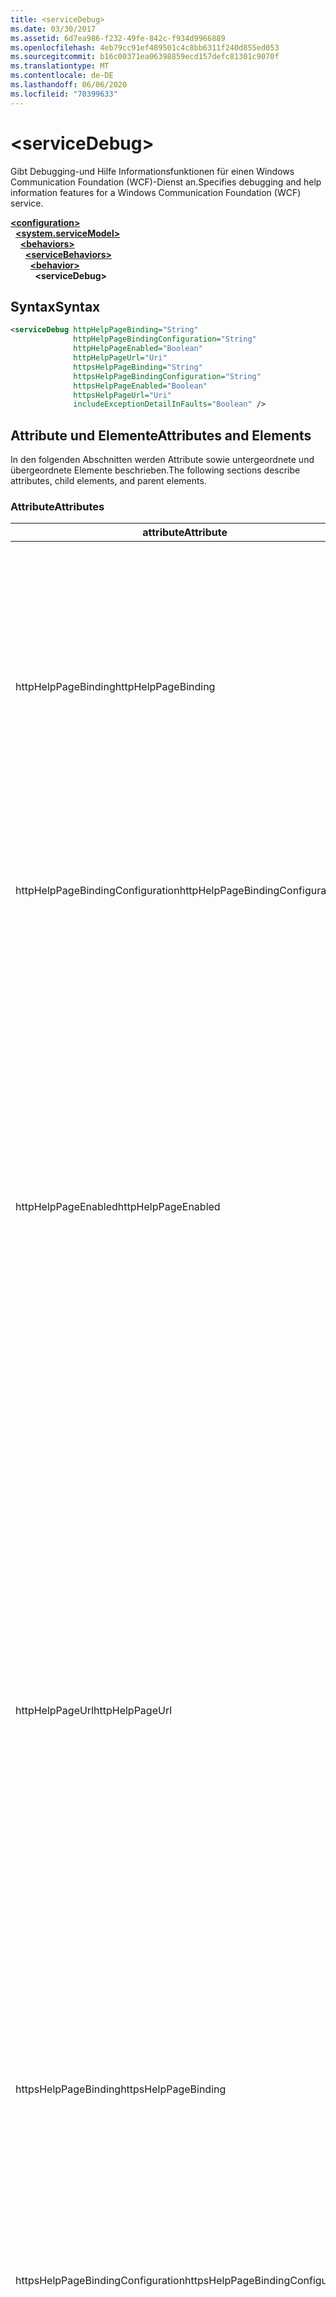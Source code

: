 ```yaml
---
title: <serviceDebug>
ms.date: 03/30/2017
ms.assetid: 6d7ea986-f232-49fe-842c-f934d9966889
ms.openlocfilehash: 4eb79cc91ef489501c4c8bb6311f240d855ed053
ms.sourcegitcommit: b16c00371ea06398859ecd157defc81301c9070f
ms.translationtype: MT
ms.contentlocale: de-DE
ms.lasthandoff: 06/06/2020
ms.locfileid: "70399633"
---
```

# \<serviceDebug>
<span data-ttu-id="a0ad1-101">Gibt Debugging-und Hilfe Informationsfunktionen für einen Windows Communication Foundation (WCF)-Dienst an.</span><span class="sxs-lookup"><span data-stu-id="a0ad1-101">Specifies debugging and help information features for a Windows Communication Foundation (WCF) service.</span></span>  
  
[**\<configuration>**](../configuration-element.md)\
&nbsp;&nbsp;[**\<system.serviceModel>**](system-servicemodel.md)\
&nbsp;&nbsp;&nbsp;&nbsp;[**\<behaviors>**](behaviors.md)\
&nbsp;&nbsp;&nbsp;&nbsp;&nbsp;&nbsp;[**\<serviceBehaviors>**](servicebehaviors.md)\
&nbsp;&nbsp;&nbsp;&nbsp;&nbsp;&nbsp;&nbsp;&nbsp;[**\<behavior>**](behavior-of-servicebehaviors.md)\
&nbsp;&nbsp;&nbsp;&nbsp;&nbsp;&nbsp;&nbsp;&nbsp;&nbsp;&nbsp;**\<serviceDebug>**  
  
## <a name="syntax"></a><span data-ttu-id="a0ad1-102">Syntax</span><span class="sxs-lookup"><span data-stu-id="a0ad1-102">Syntax</span></span>  
  
```xml  
<serviceDebug httpHelpPageBinding="String"
              httpHelpPageBindingConfiguration="String"
              httpHelpPageEnabled="Boolean"
              httpHelpPageUrl="Uri"
              httpsHelpPageBinding="String"
              httpsHelpPageBindingConfiguration="String"
              httpsHelpPageEnabled="Boolean"
              httpsHelpPageUrl="Uri"
              includeExceptionDetailInFaults="Boolean" />
```  
  
## <a name="attributes-and-elements"></a><span data-ttu-id="a0ad1-103">Attribute und Elemente</span><span class="sxs-lookup"><span data-stu-id="a0ad1-103">Attributes and Elements</span></span>  
 <span data-ttu-id="a0ad1-104">In den folgenden Abschnitten werden Attribute sowie untergeordnete und übergeordnete Elemente beschrieben.</span><span class="sxs-lookup"><span data-stu-id="a0ad1-104">The following sections describe attributes, child elements, and parent elements.</span></span>  
  
### <a name="attributes"></a><span data-ttu-id="a0ad1-105">Attribute</span><span class="sxs-lookup"><span data-stu-id="a0ad1-105">Attributes</span></span>  
  
|<span data-ttu-id="a0ad1-106">attribute</span><span class="sxs-lookup"><span data-stu-id="a0ad1-106">Attribute</span></span>|<span data-ttu-id="a0ad1-107">BESCHREIBUNG</span><span class="sxs-lookup"><span data-stu-id="a0ad1-107">Description</span></span>|  
|---------------|-----------------|  
|<span data-ttu-id="a0ad1-108">httpHelpPageBinding</span><span class="sxs-lookup"><span data-stu-id="a0ad1-108">httpHelpPageBinding</span></span>|<span data-ttu-id="a0ad1-109">Ein Zeichenfolgenwert, der den Typ der zu verwendenden Bindung beim Zugriff auf die Diensthilfeseite über HTTP festlegt.</span><span class="sxs-lookup"><span data-stu-id="a0ad1-109">A string value that specifies the type of binding to be used when HTTP is utilized to access the service help page.</span></span><br /><br /> <span data-ttu-id="a0ad1-110">Nur Bindungen mit inneren Bindungselementen, die <xref:System.ServiceModel.Channels.IReplyChannel?displayProperty=nameWithType> unterstützen, werden unterstützt.</span><span class="sxs-lookup"><span data-stu-id="a0ad1-110">Only bindings with inner binding elements that support <xref:System.ServiceModel.Channels.IReplyChannel?displayProperty=nameWithType> will be supported.</span></span> <span data-ttu-id="a0ad1-111">Darüber hinaus muss die <xref:System.ServiceModel.Channels.MessageVersion?displayProperty=nameWithType>-Eigenschaft der Bindung <xref:System.ServiceModel.Channels.MessageVersion.None?displayProperty=nameWithType> lauten.</span><span class="sxs-lookup"><span data-stu-id="a0ad1-111">Additionally, the <xref:System.ServiceModel.Channels.MessageVersion?displayProperty=nameWithType> property of the binding must be <xref:System.ServiceModel.Channels.MessageVersion.None?displayProperty=nameWithType>.</span></span>|  
|<span data-ttu-id="a0ad1-112">httpHelpPageBindingConfiguration</span><span class="sxs-lookup"><span data-stu-id="a0ad1-112">httpHelpPageBindingConfiguration</span></span>|<span data-ttu-id="a0ad1-113">Eine Zeichenfolge mit dem Namen der Bindung, die im `httpHelpPageBinding`-Attribut angegeben ist, das auf die zusätzlichen Konfigurationsinformationen dieser Bindung verweist.</span><span class="sxs-lookup"><span data-stu-id="a0ad1-113">A string that specifies the name of the binding that is specified in the `httpHelpPageBinding` attribute, which references to the additional configuration information of this binding.</span></span> <span data-ttu-id="a0ad1-114">Der gleiche Name muss im Abschnitt `<bindings>` definiert werden.</span><span class="sxs-lookup"><span data-stu-id="a0ad1-114">The same name must be defined in the `<bindings>` section.</span></span>|  
|<span data-ttu-id="a0ad1-115">httpHelpPageEnabled</span><span class="sxs-lookup"><span data-stu-id="a0ad1-115">httpHelpPageEnabled</span></span>|<span data-ttu-id="a0ad1-116">Ein boolescher Wert, der steuert, ob WCF eine HTML-Hilfeseite an der vom-Attribut angegebenen Adresse veröffentlicht `httpHelpPageUrl` .</span><span class="sxs-lookup"><span data-stu-id="a0ad1-116">A Boolean value that controls whether WCF publishes an HTML help page at the address specified by the `httpHelpPageUrl` attribute.</span></span> <span data-ttu-id="a0ad1-117">Der Standardwert lautet `true`.</span><span class="sxs-lookup"><span data-stu-id="a0ad1-117">The default is `true`.</span></span><br /><br /> <span data-ttu-id="a0ad1-118">Sie können diese Eigenschaft auf `false` festlegen, um die Veröffentlichung einer in HTML-Browsern angezeigbaren HTML-Hilfeseite zu deaktivieren.</span><span class="sxs-lookup"><span data-stu-id="a0ad1-118">You can set this property to `false` to disable the publication of an HTML help page visible to HTML browsers.</span></span><br /><br /> <span data-ttu-id="a0ad1-119">Um sicherzustellen, dass die HTML-Hilfeseite an dem Speicherort veröffentlicht wird, der vom `httpHelpPageUrl`-Attribut gesteuert wird, müssen Sie dieses Attribut auf `true` festlegen.</span><span class="sxs-lookup"><span data-stu-id="a0ad1-119">To ensure the HTML help page is published at the location controlled by the `httpHelpPageUrl` attribute, you must set this attribute to `true`.</span></span> <span data-ttu-id="a0ad1-120">Außerdem muss eine der folgenden Bedingungen erfüllt werden:</span><span class="sxs-lookup"><span data-stu-id="a0ad1-120">In addition, one of the following conditions must also be met:</span></span><br /><br /> <span data-ttu-id="a0ad1-121">-Das- `httpHelpPageUrl` Attribut ist eine absolute Adresse, die das HTTP-Protokoll Schema unterstützt.</span><span class="sxs-lookup"><span data-stu-id="a0ad1-121">-   The `httpHelpPageUrl` attribute is an absolute address that supports the HTTP protocol scheme.</span></span><br /><span data-ttu-id="a0ad1-122">-Es gibt eine Basisadresse für den Dienst, der das HTTP-Protokoll Schema unterstützt.</span><span class="sxs-lookup"><span data-stu-id="a0ad1-122">-   There is a base address for the service that supports the HTTP protocol scheme.</span></span><br /><br /> <span data-ttu-id="a0ad1-123">Obwohl eine Ausnahme ausgegeben wird, wenn eine absolute Adresse, die das HTTP-Protokollschema nicht unterstützt, dem `httpHelpPageUrl`-Attribut zugewiesen wird, werden bei allen anderen Szenarien, die den vorstehenden Kriterien nicht entsprechen, keine Ausnahmen und HTML-Hilfeseiten ausgegeben.</span><span class="sxs-lookup"><span data-stu-id="a0ad1-123">Although an exception is thrown if an absolute address that does not support the HTTP protocol scheme is assigned to the `httpHelpPageUrl` attribute, any other scenario in which neither of the preceding criteria is met results in no exception and no HTML help page.</span></span>|  
|<span data-ttu-id="a0ad1-124">httpHelpPageUrl</span><span class="sxs-lookup"><span data-stu-id="a0ad1-124">httpHelpPageUrl</span></span>|<span data-ttu-id="a0ad1-125">Ein URI, der die relative oder absolute HTTP-basierte URL der benutzerdefinierten HTML-Hilfedatei angibt, die dem Benutzer angezeigt wird, wenn der Endpunkt mithilfe eines HTML-Browsers angezeigt wird.</span><span class="sxs-lookup"><span data-stu-id="a0ad1-125">A URI that specifies the relative or absolute HTTP-based URL of the custom HTML help file the user sees when the endpoint is viewed using an HTML browser.</span></span><br /><br /> <span data-ttu-id="a0ad1-126">Sie können dieses Attribut verwenden, um die Verwendung einer benutzerdefinierten HTML-Hilfedatei zu ermöglichen, die von einer HTTP/Get-Anfrage zurückgegeben wird, beispielsweise von einem HTML-Browser.</span><span class="sxs-lookup"><span data-stu-id="a0ad1-126">You can use this attribute to enable the use of a custom HTML help file that is returned from an HTTP/Get request, for example, from an HTML browser.</span></span> <span data-ttu-id="a0ad1-127">Der Speicherort der HTML-Hilfedatei wird wie folgt aufgelöst.</span><span class="sxs-lookup"><span data-stu-id="a0ad1-127">The location of the HTML help file is resolved as follows.</span></span><br /><br /> <span data-ttu-id="a0ad1-128">1. wenn der Wert dieses Attributs eine relative Adresse ist, entspricht der Speicherort der HTML-Hilfedatei dem Wert der Dienst Basisadresse, die HTTP-Anforderungen unterstützt, plus dieses Eigenschafts Werts.</span><span class="sxs-lookup"><span data-stu-id="a0ad1-128">1.  If the value of this attribute is a relative address, the location of the HTML help file is the value of the service base address that supports HTTP requests, plus this property value.</span></span><br /><span data-ttu-id="a0ad1-129">2. wenn der Wert dieses Attributs eine absolute Adresse ist und HTTP-Anforderungen unterstützt, entspricht der Speicherort der HTML-Hilfedatei dem Wert dieser Eigenschaft.</span><span class="sxs-lookup"><span data-stu-id="a0ad1-129">2.  If the value of this attribute is an absolute address and supports HTTP requests, the location of the HTML help file is the value of this property.</span></span><br /><span data-ttu-id="a0ad1-130">3. wenn der Wert dieses Attributs absolut ist, aber keine HTTP-Anforderungen unterstützt, wird eine Ausnahme ausgelöst.</span><span class="sxs-lookup"><span data-stu-id="a0ad1-130">3.  If the value of this attribute is absolute but does not support HTTP requests, an exception is thrown.</span></span><br /><br /> <span data-ttu-id="a0ad1-131">Dieses Attribut ist nur gültig, wenn das- `httpHelpPageEnabled` Attribut ist `true` .</span><span class="sxs-lookup"><span data-stu-id="a0ad1-131">This attribute is valid only when the `httpHelpPageEnabled` attribute is `true`.</span></span>|  
|<span data-ttu-id="a0ad1-132">httpsHelpPageBinding</span><span class="sxs-lookup"><span data-stu-id="a0ad1-132">httpsHelpPageBinding</span></span>|<span data-ttu-id="a0ad1-133">Ein Zeichenfolgenwert, der den Typ der zu verwendenden Bindung beim Zugriff auf die Diensthilfeseite über HTTPS festlegt.</span><span class="sxs-lookup"><span data-stu-id="a0ad1-133">A string value that specifies the type of binding to be used when HTTPS is utilized to access the service help page.</span></span><br /><br /> <span data-ttu-id="a0ad1-134">Nur Bindungen mit inneren Bindungselementen, die <xref:System.ServiceModel.Channels.IReplyChannel> unterstützen, werden unterstützt.</span><span class="sxs-lookup"><span data-stu-id="a0ad1-134">Only bindings with inner binding elements that support <xref:System.ServiceModel.Channels.IReplyChannel> will be supported.</span></span> <span data-ttu-id="a0ad1-135">Darüber hinaus muss die <xref:System.ServiceModel.Channels.MessageVersion?displayProperty=nameWithType>-Eigenschaft der Bindung <xref:System.ServiceModel.Channels.MessageVersion.None?displayProperty=nameWithType> lauten.</span><span class="sxs-lookup"><span data-stu-id="a0ad1-135">Additionally, the <xref:System.ServiceModel.Channels.MessageVersion?displayProperty=nameWithType> property of the binding must be <xref:System.ServiceModel.Channels.MessageVersion.None?displayProperty=nameWithType>.</span></span>|  
|<span data-ttu-id="a0ad1-136">httpsHelpPageBindingConfiguration</span><span class="sxs-lookup"><span data-stu-id="a0ad1-136">httpsHelpPageBindingConfiguration</span></span>|<span data-ttu-id="a0ad1-137">Eine Zeichenfolge mit dem Namen der Bindung, die im `httpsHelpPageBinding`-Attribut angegeben ist, das auf die zusätzlichen Konfigurationsinformationen dieser Bindung verweist.</span><span class="sxs-lookup"><span data-stu-id="a0ad1-137">A string that specifies the name of the binding that is specified in the `httpsHelpPageBinding` attribute, which references to the additional configuration information of this binding.</span></span> <span data-ttu-id="a0ad1-138">Der gleiche Name muss im Abschnitt `<bindings>` definiert werden.</span><span class="sxs-lookup"><span data-stu-id="a0ad1-138">The same name must be defined in the `<bindings>` section.</span></span>|  
|<span data-ttu-id="a0ad1-139">httpsHelpPageEnabled</span><span class="sxs-lookup"><span data-stu-id="a0ad1-139">httpsHelpPageEnabled</span></span>|<span data-ttu-id="a0ad1-140">Ein boolescher Wert, der steuert, ob WCF eine HTML-Hilfeseite an der vom-Attribut angegebenen Adresse veröffentlicht `httpsHelpPageUrl` .</span><span class="sxs-lookup"><span data-stu-id="a0ad1-140">A Boolean value that controls whether WCF publishes an HTML help page at the address specified by the `httpsHelpPageUrl` attribute.</span></span> <span data-ttu-id="a0ad1-141">Der Standardwert lautet `true`.</span><span class="sxs-lookup"><span data-stu-id="a0ad1-141">The default is `true`.</span></span><br /><br /> <span data-ttu-id="a0ad1-142">Sie können diese Eigenschaft auf `false` festlegen, um die Veröffentlichung einer in HTML-Browsern angezeigbaren HTML-Hilfeseite zu deaktivieren.</span><span class="sxs-lookup"><span data-stu-id="a0ad1-142">You can set this property to `false` to disable the publication of an HTML help page visible to HTML browsers.</span></span><br /><br /> <span data-ttu-id="a0ad1-143">Um sicherzustellen, dass die HTML-Hilfeseite an dem Speicherort veröffentlicht wird, der vom `httpsHelpPageUrl`-Attribut gesteuert wird, müssen Sie dieses Attribut auf `true` festlegen.</span><span class="sxs-lookup"><span data-stu-id="a0ad1-143">To ensure the HTML help page is published at the location controlled by the `httpsHelpPageUrl` attribute, you must set this attribute to `true`.</span></span> <span data-ttu-id="a0ad1-144">Außerdem muss eine der folgenden Bedingungen erfüllt werden:</span><span class="sxs-lookup"><span data-stu-id="a0ad1-144">In addition, one of the following conditions must also be met:</span></span><br /><br /> <span data-ttu-id="a0ad1-145">-Das- `httpsHelpPageUrl` Attribut ist eine absolute Adresse, die das HTTPS-Protokoll Schema unterstützt.</span><span class="sxs-lookup"><span data-stu-id="a0ad1-145">-   The `httpsHelpPageUrl` attribute is an absolute address that supports the HTTPS protocol scheme.</span></span><br /><span data-ttu-id="a0ad1-146">-Es gibt eine Basisadresse für den Dienst, der das HTTPS-Protokoll Schema unterstützt.</span><span class="sxs-lookup"><span data-stu-id="a0ad1-146">-   There is a base address for the service that supports the HTTPS protocol scheme.</span></span><br /><br /> <span data-ttu-id="a0ad1-147">Obwohl eine Ausnahme ausgegeben wird, wenn eine absolute Adresse, die das HTTPS-Protokollschema nicht unterstützt, dem `httpsHelpPageUrl`-Attribut zugewiesen wird, werden bei allen anderen Szenarien, die den vorstehenden Kriterien nicht entsprechen, keine Ausnahmen und HTML-Hilfeseiten ausgegeben.</span><span class="sxs-lookup"><span data-stu-id="a0ad1-147">Although an exception is thrown if an absolute address that does not support the HTTPS protocol scheme is assigned to the `httpsHelpPageUrl` attribute, any other scenario in which neither of the preceding criteria is met results in no exception and no HTML help page.</span></span>|  
|<span data-ttu-id="a0ad1-148">httpsHelpPageUrl</span><span class="sxs-lookup"><span data-stu-id="a0ad1-148">httpsHelpPageUrl</span></span>|<span data-ttu-id="a0ad1-149">Ein URI, der die relative oder absolute HTTPS-basierte URL der benutzerdefinierten HTML-Hilfedatei angibt, die dem Benutzer angezeigt wird, wenn der Endpunkt mithilfe eines HTML-Browsers angezeigt wird.</span><span class="sxs-lookup"><span data-stu-id="a0ad1-149">A URI that specifies the relative or absolute HTTPS-based URL of the custom HTML help file the user sees when the endpoint is viewed using an HTML browser.</span></span><br /><br /> <span data-ttu-id="a0ad1-150">Sie können dieses Attribut verwenden, um die Verwendung einer benutzerdefinierten HTML-Hilfedatei zu ermöglichen, die von einer HTTPS/Get-Anfrage zurückgegeben wird, beispielsweise von einem HTML-Browser.</span><span class="sxs-lookup"><span data-stu-id="a0ad1-150">You can use this attribute to enable the use of a custom HTML help file that is returned from an HTTPS/Get request, for example, from an HTML browser.</span></span> <span data-ttu-id="a0ad1-151">Der Speicherort der HTML-Hilfedatei wird wie folgt aufgelöst:</span><span class="sxs-lookup"><span data-stu-id="a0ad1-151">The location of the HTML help file is resolved as follows:</span></span><br /><br /> <span data-ttu-id="a0ad1-152">Wenn der Wert dieser Eigenschaft eine relative Adresse ist, entspricht der Speicherort der HTML-Hilfedatei dem Wert der Dienst Basisadresse, die HTTPS-Anforderungen unterstützt, plus dieses Eigenschafts Werts.</span><span class="sxs-lookup"><span data-stu-id="a0ad1-152">-   If the value of this property is a relative address, the location of the HTML help file is the value of the service base address that supports HTTPS requests, plus this property value.</span></span><br /><span data-ttu-id="a0ad1-153">Wenn der Wert dieser Eigenschaft eine absolute Adresse ist und HTTPS-Anforderungen unterstützt, entspricht der Speicherort der HTML-Hilfedatei dem Wert dieser Eigenschaft.</span><span class="sxs-lookup"><span data-stu-id="a0ad1-153">-   If the value of this property is an absolute address and supports HTTPS requests, the location of the HTML help file is the value of this property.</span></span><br /><span data-ttu-id="a0ad1-154">Wenn der Wert dieser Eigenschaft absolut ist, aber keine HTTPS-Anforderungen unterstützt, wird eine Ausnahme ausgelöst.</span><span class="sxs-lookup"><span data-stu-id="a0ad1-154">-   If the value of this property is absolute but does not support HTTPS requests, an exception is thrown.</span></span><br /><br /> <span data-ttu-id="a0ad1-155">Dieses Attribut ist nur gültig, wenn das- `httpHelpPageEnabled` Attribut ist `true` .</span><span class="sxs-lookup"><span data-stu-id="a0ad1-155">This attribute is valid only when the `httpHelpPageEnabled` attribute is `true`.</span></span>|  
|<span data-ttu-id="a0ad1-156">includeExceptionDetailInFaults</span><span class="sxs-lookup"><span data-stu-id="a0ad1-156">includeExceptionDetailInFaults</span></span>|<span data-ttu-id="a0ad1-157">Ein Wert, der angibt, ob verwaltete Ausnahmeinformationen in den Details der SOAP-Fehler zu Debuggingzwecken an den Client zurückgegeben werden.</span><span class="sxs-lookup"><span data-stu-id="a0ad1-157">A value that specifies whether to include managed exception information in the detail of SOAP faults returned to the client for debugging purposes.</span></span> <span data-ttu-id="a0ad1-158">Der Standardwert lautet `false`.</span><span class="sxs-lookup"><span data-stu-id="a0ad1-158">The default is `false`.</span></span><br /><br /> <span data-ttu-id="a0ad1-159">Wenn Sie dieses Attribut auf `true` festlegen, können Sie die Übergabe von verwalteten Ausnahmeinformationen zurück an den Client zu Debuggingzwecken aktivieren und die Veröffentlichung von HTML-Informationsdateien für Benutzer bereitstellen, die den Dienst in Webbrowsern durchsuchen.</span><span class="sxs-lookup"><span data-stu-id="a0ad1-159">If you set this attribute to `true`, you can enable the flow of managed exception information to the client for debugging purposes, as well as the publication of HTML information files for users browsing the service in Web browsers.</span></span> <span data-ttu-id="a0ad1-160">**Vorsicht:**  Das Zurückgeben von Informationen zu verwalteten Ausnahmen an Clients kann ein Sicherheitsrisiko darstellen.</span><span class="sxs-lookup"><span data-stu-id="a0ad1-160">**Caution:**  Returning managed exception information to clients  can be a security risk.</span></span> <span data-ttu-id="a0ad1-161">Das liegt darin begründet, dass Ausnahmedetails Informationen zur internen Dienstimplementierung offen legen, die von nicht autorisierten Clients verwendet werden können.</span><span class="sxs-lookup"><span data-stu-id="a0ad1-161">This is because exception details expose information about the internal service implementation that could be used by unauthorized clients.</span></span>|  
  
### <a name="child-elements"></a><span data-ttu-id="a0ad1-162">Untergeordnete Elemente</span><span class="sxs-lookup"><span data-stu-id="a0ad1-162">Child Elements</span></span>  
 <span data-ttu-id="a0ad1-163">Keine</span><span class="sxs-lookup"><span data-stu-id="a0ad1-163">None.</span></span>  
  
### <a name="parent-elements"></a><span data-ttu-id="a0ad1-164">Übergeordnete Elemente</span><span class="sxs-lookup"><span data-stu-id="a0ad1-164">Parent Elements</span></span>  
  
|<span data-ttu-id="a0ad1-165">Element</span><span class="sxs-lookup"><span data-stu-id="a0ad1-165">Element</span></span>|<span data-ttu-id="a0ad1-166">Beschreibung</span><span class="sxs-lookup"><span data-stu-id="a0ad1-166">Description</span></span>|  
|-------------|-----------------|  
|[\<behavior>](behavior-of-endpointbehaviors.md)|<span data-ttu-id="a0ad1-167">Gibt ein Verhaltenselement an.</span><span class="sxs-lookup"><span data-stu-id="a0ad1-167">Specifies a behavior element.</span></span>|  
  
## <a name="remarks"></a><span data-ttu-id="a0ad1-168">Bemerkungen</span><span class="sxs-lookup"><span data-stu-id="a0ad1-168">Remarks</span></span>  
 <span data-ttu-id="a0ad1-169">`includeExceptionDetailInFaults`Wenn Sie auf festlegen, `true` kann der Dienst jede Ausnahme zurückgeben, die vom Anwendungscode ausgelöst wird, auch wenn die Ausnahme nicht mithilfe von deklariert wurde <xref:System.ServiceModel.FaultContractAttribute> .</span><span class="sxs-lookup"><span data-stu-id="a0ad1-169">Setting `includeExceptionDetailInFaults` to `true` allows the service to return any exception that is thrown by the application code even if the exception is not declared using the <xref:System.ServiceModel.FaultContractAttribute>.</span></span> <span data-ttu-id="a0ad1-170">Diese Einstellung ist in Debuggingfällen hilfreich, in denen der Server eine unerwartete Ausnahme ausgibt.</span><span class="sxs-lookup"><span data-stu-id="a0ad1-170">This setting is useful when debugging cases where the server is throwing an unexpected exception.</span></span> <span data-ttu-id="a0ad1-171">Durch Verwenden dieses Attributs wird ein serialisiertes Format der unbekannten Ausnahme zurückgegeben, und Sie können mehr Details zur Ausnahme überprüfen.</span><span class="sxs-lookup"><span data-stu-id="a0ad1-171">By using this attribute, a serialized form of the unknown exception is returned and you can examine more details of the exception.</span></span>  
  
> [!CAUTION]
> <span data-ttu-id="a0ad1-172">Verwaltete Ausnahmeinformationen an Clients zurückzugeben kann ein Sicherheitsrisiko darstellen, da Ausnahmedetails Informationen zur internen Dienstimplementierung verfügbar machen, die von nicht autorisierten Clients verwendet werden könnten.</span><span class="sxs-lookup"><span data-stu-id="a0ad1-172">Returning managed exception information to clients can be a security risk because exception details expose information about the internal service implementation that could be used by unauthorized clients.</span></span> <span data-ttu-id="a0ad1-173">Wegen der damit verbundenen Sicherheitsprobleme wird dringend empfohlen, dass Sie diesen Vorgang nur in gesteuerten Debugszenarien ausführen.</span><span class="sxs-lookup"><span data-stu-id="a0ad1-173">Because of the security issues involved, it is strongly recommended that you only do so in controlled debugging scenarios.</span></span> <span data-ttu-id="a0ad1-174">Beim Bereitstellen der Anwendung sollten Sie `includeExceptionDetailInFaults` auf `false` festlegen.</span><span class="sxs-lookup"><span data-stu-id="a0ad1-174">You should set `includeExceptionDetailInFaults` to `false` when deploying your application.</span></span>  
  
 <span data-ttu-id="a0ad1-175">Ausführliche Informationen zu den Sicherheitsproblemen im Zusammenhang mit der verwalteten Ausnahme finden Sie unter [angeben und behandeln von Fehlern in Verträgen und Diensten](../../../wcf/specifying-and-handling-faults-in-contracts-and-services.md).</span><span class="sxs-lookup"><span data-stu-id="a0ad1-175">For details about the security issues related to managed exception, see [Specifying and Handling Faults in Contracts and Services](../../../wcf/specifying-and-handling-faults-in-contracts-and-services.md).</span></span> <span data-ttu-id="a0ad1-176">Ein Codebeispiel finden Sie unter [Debugverhalten von Diensten](../../../wcf/samples/service-debug-behavior.md).</span><span class="sxs-lookup"><span data-stu-id="a0ad1-176">For a code sample, see [Service Debug Behavior](../../../wcf/samples/service-debug-behavior.md).</span></span>  
  
 <span data-ttu-id="a0ad1-177">Sie können auch `httpsHelpPageEnabled` und `httpsHelpPageUrl` festlegen, um die Hilfeseite zu aktivieren oder zu deaktivieren.</span><span class="sxs-lookup"><span data-stu-id="a0ad1-177">You can also set `httpsHelpPageEnabled` and `httpsHelpPageUrl` to enable or disable the help page.</span></span> <span data-ttu-id="a0ad1-178">Jeder Dienst kann optional eine Hilfeseite verfügbar machen, die Informationen zum Dienst enthält, einschließlich des Endpunkts, um WSDL für den Dienst abzurufen.</span><span class="sxs-lookup"><span data-stu-id="a0ad1-178">Each service can optionally expose a help page that contains information about the service including the endpoint to get WSDL for the service.</span></span> <span data-ttu-id="a0ad1-179">Dies kann durch Festlegen von `httpHelpPageEnabled` auf `true` aktiviert werden.</span><span class="sxs-lookup"><span data-stu-id="a0ad1-179">This can be enabled by setting `httpHelpPageEnabled` to `true`.</span></span> <span data-ttu-id="a0ad1-180">Dadurch kann die Hilfeseite an eine GET-Anforderung der Basisadresse des Diensts zurückgegeben werden.</span><span class="sxs-lookup"><span data-stu-id="a0ad1-180">This enables the help page to be returned to a GET request to the base address of the service.</span></span> <span data-ttu-id="a0ad1-181">Durch Festlegen des `httpHelpPageUrl`-Attributs können Sie diese Adresse ändern.</span><span class="sxs-lookup"><span data-stu-id="a0ad1-181">You can change this address by setting the `httpHelpPageUrl` attribute.</span></span> <span data-ttu-id="a0ad1-182">Sie können dies außerdem sichern, indem Sie HTTPS statt HTTP verwenden.</span><span class="sxs-lookup"><span data-stu-id="a0ad1-182">In addition, you can make this secure by using HTTPS instead of HTTP.</span></span>  
  
 <span data-ttu-id="a0ad1-183">Mithilfe des optionalen `httpHelpPageBinding`-Attributs und `httpHelpPageBinding`-Attributs können Sie die für den Zugriff auf die Diensthilfeseite verwendeten Bindungen konfigurieren.</span><span class="sxs-lookup"><span data-stu-id="a0ad1-183">The optional `httpHelpPageBinding` and `httpHelpPageBinding` attributes allow you to configure the bindings used to access the service web page.</span></span> <span data-ttu-id="a0ad1-184">Wenn sie nicht festgelegt sind, werden die Standardbindungen (`HttpTransportBindingElement` für HTTP und `HttpsTransportBindingElement` für HTTPS) entsprechend für den Zugriff auf die Diensthilfeseite verwendet.</span><span class="sxs-lookup"><span data-stu-id="a0ad1-184">If they are not specified, the default bindings (`HttpTransportBindingElement`, in the case of HTTP and `HttpsTransportBindingElement`, in the case of HTTPS) are used for service help page access as appropriate.</span></span> <span data-ttu-id="a0ad1-185">Beachten Sie, dass Sie diese Attribute nicht mit den integrierten WCF-Bindungen verwenden können.</span><span class="sxs-lookup"><span data-stu-id="a0ad1-185">Notice that you cannot use these attributes with the built-in WCF bindings.</span></span> <span data-ttu-id="a0ad1-186">Nur Bindungen mit inneren Bindungs Elementen, die Xref: System. Service Model. Channels. IReplyChannel-> unterstützen, werden unterstützt.</span><span class="sxs-lookup"><span data-stu-id="a0ad1-186">Only bindings with inner binding elements that support xref:System.ServiceModel.Channels.IReplyChannel> will be supported.</span></span> <span data-ttu-id="a0ad1-187">Darüber hinaus muss die <xref:System.ServiceModel.Channels.MessageVersion?displayProperty=nameWithType>-Eigenschaft der Bindung <xref:System.ServiceModel.Channels.MessageVersion.None?displayProperty=nameWithType> lauten.</span><span class="sxs-lookup"><span data-stu-id="a0ad1-187">Additionally, the <xref:System.ServiceModel.Channels.MessageVersion?displayProperty=nameWithType> property of the binding must be <xref:System.ServiceModel.Channels.MessageVersion.None?displayProperty=nameWithType>.</span></span>  
  
## <a name="see-also"></a><span data-ttu-id="a0ad1-188">Weitere Informationen</span><span class="sxs-lookup"><span data-stu-id="a0ad1-188">See also</span></span>

- <xref:System.ServiceModel.Configuration.ServiceDebugElement>
- <xref:System.ServiceModel.Description.ServiceDebugBehavior>
- [<span data-ttu-id="a0ad1-189">Angeben und Behandeln von Fehlern in Verträgen und Diensten</span><span class="sxs-lookup"><span data-stu-id="a0ad1-189">Specifying and Handling Faults in Contracts and Services</span></span>](../../../wcf/specifying-and-handling-faults-in-contracts-and-services.md)
- [<span data-ttu-id="a0ad1-190">Behandeln von Ausnahmen und Fehlern</span><span class="sxs-lookup"><span data-stu-id="a0ad1-190">Handling Exceptions and Faults</span></span>](../../../wcf/extending/handling-exceptions-and-faults.md)
- [<span data-ttu-id="a0ad1-191">Debugverhalten von Diensten</span><span class="sxs-lookup"><span data-stu-id="a0ad1-191">Service Debug Behavior</span></span>](../../../wcf/samples/service-debug-behavior.md)
